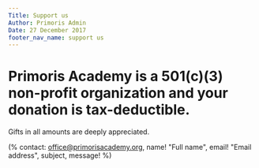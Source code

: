 ```yaml
---
Title: Support us
Author: Primoris Admin
Date: 27 December 2017
footer_nav_name: support us
---
```


<h1>Primoris Academy is a 501(c)(3) non-profit organization and your donation is tax-deductible.</h1>

<p>Gifts in all amounts are deeply appreciated.</p>


(% contact:
    office@primorisacademy.org,
    name! "Full name",
    email! "Email address",
    subject,
    message!
%)